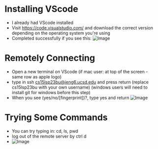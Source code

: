 # Installing VScode
* I already had VScode installed
* Visit https://code.visualstudio.com/ and download the correct version depending on the operating system you're using
* Completed successfully if you see this:
![Image](19.46.35.png)

# Remotely Connecting
* Open a new terminal on VScode (if mac user: at top of the screen - same row as apple logo)
* type in ssh cs15lsp23bu@ieng6.ucsd.edu and press return (replace cs15lsp23bu with your own username) (windows users will need to install git for windows before this step)
* When you see (yes/no/[fingerprint])?, type yes and return
![Image](remotelyconnecting.jpg)

# Trying Some Commands
* You can try typing in: cd, ls, pwd
* log out of the remote server by ctrl d
* ![Image](testingcommands.jpg)
